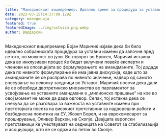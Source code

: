 ```yaml
---
title: "Македонскиот вицепремиер: Идеално време за процедура за уставни измени е јуни"
date: 2023-03-15T14:37:08.129Z
category: македонија
featured: true
featuredImage: ../img/ustvizm.png.webp
author: Вардарски
---
```


Македонскиот вицепремиер Бојан Маричиќ изјави дека би било идеално собраниската процедура за уставни измени да започне пред летото, по можност во јуни. Во говорот во Брисел, Маричиќ истакна дека во инклузивен процес ќе бидат вклучени повеќе експерти и членови на опозицијата во формулирањето на амандманите. Тој додаде дека по нивното формулирање ќе има јавна дискусија, каде што за амандманите ќе се расправа по нивното значење, надвор од самото внесување на неколку заедници во Уставот. Маричиќ посочи дека дали ќе се обезбеди двотретинско мнозинство во парламентот за усвојување на уставните амандмани е „милионско прашање“ на кое во овој момент не може да даде одговор. Сепак, тој истакна дека се очекува да се разговара за важноста на уставните измени при претстојната посета на високиот претставник за надворешни работи и безбедносна политика на ЕУ, Жозеп Борел, и на еврокомесарот за проширување, Оливер Вархеи, на Скопје. Двајцата европски претставници ќе учествуваат на седницата на Советот за стабилизација и асоцијација, што ќе се одржи во петок во Скопје.
